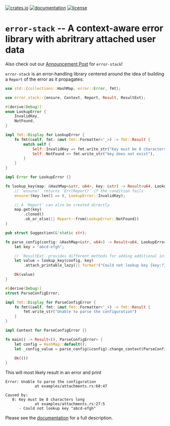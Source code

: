 [![crates.io](https://img.shields.io/crates/v/error-stack)][crates.io]
[![documentation](https://img.shields.io/docsrs/error-stack)][documentation]
[![license](https://img.shields.io/crates/l/error-stack)][license]

[crates.io]: https://crates.io/crates/error-stack
[documentation]: https://docs.rs/error-stack
[license]: ./LICENSE.md

# `error-stack` -- A context-aware error library with abritrary attached user data

Also check out our [Announcement Post] for `error-stack`!

[announcement post]: https://hash.dev/###

`error-stack` is an error-handling library centered around the idea of building a `Report` of the error as it propagates:

```rust
use std::{collections::HashMap, error::Error, fmt};

use error_stack::{ensure, Context, Report, Result, ResultExt};

#[derive(Debug)]
enum LookupError {
    InvalidKey,
    NotFound,
}

impl fmt::Display for LookupError {
    fn fmt(&self, fmt: &mut fmt::Formatter<'_>) -> fmt::Result {
        match self {
            Self::InvalidKey => fmt.write_str("Key must be 8 characters long"),
            Self::NotFound => fmt.write_str("key does not exist"),
        }
    }
}

impl Error for LookupError {}

fn lookup_key(map: &HashMap<&str, u64>, key: &str) -> Result<u64, LookupError> {
    // `ensure!` returns `Err(Report)` if the condition fails
    ensure!(key.len() == 8, LookupError::InvalidKey);

    // A `Report` can also be created directly
    map.get(key)
        .cloned()
        .ok_or_else(|| Report::from(LookupError::NotFound))
}

pub struct Suggestion(&'static str);

fn parse_config(config: &HashMap<&str, u64>) -> Result<u64, LookupError> {
    let key = "abcd-efgh";

    // `ResultExt` provides different methods for adding additional information to the `Report`
    let value = lookup_key(config, key)
        .attach_printable_lazy(|| format!("Could not lookup key {key:?}"))?;

    Ok(value)
}

#[derive(Debug)]
struct ParseConfigError;

impl fmt::Display for ParseConfigError {
    fn fmt(&self, fmt: &mut fmt::Formatter<'_>) -> fmt::Result {
        fmt.write_str("Unable to parse the configuration")
    }
}

impl Context for ParseConfigError {}

fn main() -> Result<(), ParseConfigError> {
    let config = HashMap::default();
    let _config_value = parse_config(&config).change_context(ParseConfigError)?;

    Ok(())
}
```

This will most likely result in an error and print

```text
Error: Unable to parse the configuration
             at examples/attachments.rs:60:47

Caused by:
   0: Key must be 8 characters long
             at examples/attachments.rs:27:5
      - Could not lookup key "abcd-efgh"
```

Please see the [documentation] for a full description.
